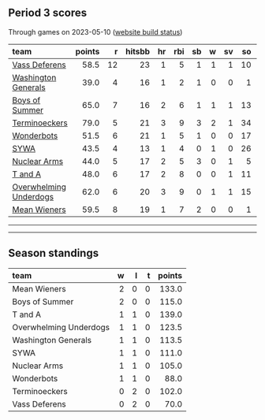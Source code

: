 

## Period 3 scores

Through games on 2023-05-10 ([website build status](https://github.com/brian-bot/pl-site/actions))


|team                   | points|  r| hitsbb| hr| rbi| sb|  w| sv| so|    era|  whip|
|:----------------------|------:|--:|------:|--:|---:|--:|--:|--:|--:|------:|-----:|
|[Vass Deferens](./vassdeferens)|   58.5| 12|     23|  1|   5|  1|  1|  1| 10|  3.600| 1.400|
|[Washington Generals](./washingtongenerals)|   39.0|  4|     16|  1|   2|  1|  0|  0|  1|  0.000| 0.500|
|[Boys of Summer](./boysofsummer)|   65.0|  7|     16|  2|   6|  1|  1|  1| 13|  1.000| 0.889|
|[Terminoeckers](./terminoeckers)|   79.0|  5|     21|  3|   9|  3|  2|  1| 34|  3.475| 1.010|
|[Wonderbots](./wonderbots)|   51.5|  6|     21|  1|   5|  1|  0|  0| 17|  3.176| 1.235|
|[SYWA](./sywa)         |   43.5|  4|     13|  1|   4|  0|  1|  0| 26|  3.000| 0.667|
|[Nuclear Arms](./nucleararms)|   44.0|  5|     17|  2|   5|  3|  0|  1|  5| 11.368| 2.684|
|[T and A](./tanda)     |   48.0|  6|     17|  2|   8|  0|  0|  1| 11|  5.586| 1.655|
|[Overwhelming Underdogs](./overwhelmingunderdogs)|   62.0|  6|     20|  3|   9|  0|  1|  1| 15|  7.322| 1.271|
|[Mean Wieners](./meanwieners)|   59.5|  8|     19|  1|   7|  2|  0|  0|  1|  0.000| 0.000|

* * *
* * *

## Season standings


|team                   |  w|  l|  t| points|
|:----------------------|--:|--:|--:|------:|
|Mean Wieners           |  2|  0|  0|  133.0|
|Boys of Summer         |  2|  0|  0|  115.0|
|T and A                |  1|  1|  0|  139.0|
|Overwhelming Underdogs |  1|  1|  0|  123.5|
|Washington Generals    |  1|  1|  0|  113.5|
|SYWA                   |  1|  1|  0|  111.0|
|Nuclear Arms           |  1|  1|  0|  105.0|
|Wonderbots             |  1|  1|  0|   88.0|
|Terminoeckers          |  0|  2|  0|  102.0|
|Vass Deferens          |  0|  2|  0|   70.0|


